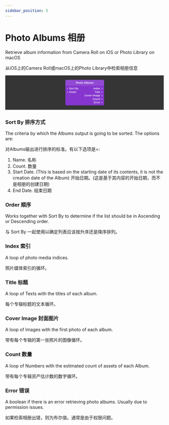 ```yaml
---
sidebar_position: 5
---
```


# Photo Albums 相册

Retrieve album information from Camera Roll on iOS or Photo Library on macOS

从iOS上的Camera Roll或macOS上的Photo Library中检索相册信息

![Image](./../../../static/img/docs/Media/photo-albums.png)

### Sort By 排序方式

The criteria by which the Albums output is going to be sorted. The options are:

对Albums输出进行排序的标准。有以下选项是=:

1. Name. 名称
2. Count.  数量
3. Start Date. (This is based on the starting date of its contents, it is not the creation date of the Album) 开始日期。(这是基于其内容的开始日期，而不是相册的创建日期)
4. End Date. 结束日期

### Order 顺序

Works together with Sort By to determine if the list should be in Ascending or Descending order.

与 Sort By 一起使用以确定列表应该按升序还是降序排列。

### Index 索引

A loop of photo media indices.

照片媒体索引的循环。

### Title 标题 

A loop of Texts with the titles of each album.

每个专辑标题的文本循环。

### Cover Image 封面图片

A loop of Images with the first photo of each album.

带有每个专辑的第一张照片的图像循环。

### Count 数量

A loop of Numbers with the estimated count of assets of each Album.

带有每个专辑资产估计数的数字循环。

### Error 错误

A boolean if there is an error retrieving photo albums. Usually due to permission issues.

如果检索相册出错，则为布尔值。通常是由于权限问题。
